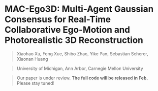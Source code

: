 # MAC-Ego3D: Multi-Agent Gaussian Consensus for Real-Time Collaborative Ego-Motion and Photorealistic 3D Reconstruction
> Xiaohao Xu, Feng Xue, Shibo Zhao, Yike Pan, Sebastian Scherer, Xiaonan Huang

> University of Michigan, Ann Arbor, Carnegie Mellon University

> Our paper is under review. **The full code will be released in Feb.** Please stay tuned!
